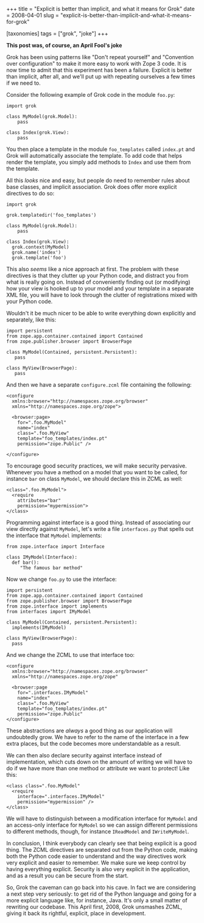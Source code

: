 +++
title = "Explicit is better than implicit, and what it means for Grok"
date = 2008-04-01
slug = "explicit-is-better-than-implicit-and-what-it-means-for-grok"

[taxonomies]
tags = ["grok", "joke"]
+++

**This post was, of course, an April Fool's joke**

Grok has been using patterns like "Don't repeat yourself" and
"Convention over configuration" to make it more easy to work with Zope 3
code. It is now time to admit that this experiment has been a failure.
Explicit is better than implicit, after all, and we'll put up with
repeating ourselves a few times if we need to.

Consider the following example of Grok code in the module `foo.py`:

    import grok

    class MyModel(grok.Model):
        pass

    class Index(grok.View):
        pass

You then place a template in the module `foo_templates` called
`index.pt` and Grok will automatically associate the template. To add
code that helps render the template, you simply add methods to `Index`
and use them from the template.

All this _looks_ nice and easy, but people do need to remember rules
about base classes, and implicit association. Grok does offer more
explicit directives to do so:

    import grok

    grok.templatedir('foo_templates')

    class MyModel(grok.Model):
        pass

    class Index(grok.View):
      grok.context(MyModel)
      grok.name('index')
      grok.template('foo')

This also _seems_ like a nice approach at first. The problem with these
directives is that they clutter up your Python code, and distract you
from what is really going on. Instead of conveniently finding out (or
modifying) how your view is hooked up to your model and your template in
a separate XML file, you will have to look through the clutter of
registrations mixed with your Python code.

Wouldn't it be much nicer to be able to write everything down explicitly
and separately, like this:

    import persistent
    from zope.app.container.contained import Contained
    from zope.publisher.browser import BrowserPage

    class MyModel(Contained, persistent.Persistent):
       pass

    class MyView(BrowserPage):
       pass

And then we have a separate `configure.zcml` file containing the
following:

    <configure
      xmlns:browser="http://namespaces.zope.org/browser"
      xmlns="http://namespaces.zope.org/zope">

      <browser:page>
        for=".foo.MyModel"
        name="index"
        class=".foo.MyView"
        template="foo_templates/index.pt"
        permission="zope.Public" />

    </configure>

To encourage good security practices, we will make security pervasive.
Whenever you have a method on a model that you want to be called, for
instance `bar` on class `MyModel`, we should declare this in ZCML as
well:

    <class=".foo.MyModel">
      <require
        attributes="bar"
        permission="mypermission">
    </class>

Programming against interface is a good thing. Instead of associating
our view directly against `MyModel`, let's write a file `interfaces.py`
that spells out the interface that `MyModel` implements:

    from zope.interface import Interface

    class IMyModel(Interface):
      def bar():
         "The famous bar method"

Now we change `foo.py` to use the interface:

    import persistent
    from zope.app.container.contained import Contained
    from zope.publisher.browser import BrowserPage
    from zope.interface import implements
    from interfaces import IMyModel

    class MyModel(Contained, persistent.Persistent):
      implements(IMyModel)

    class MyView(BrowserPage):
      pass

And we change the ZCML to use that interface too:

    <configure
      xmlns:browser="http://namespaces.zope.org/browser"
      xmlns="http://namespaces.zope.org/zope"

      <browser:page
        for=".interfaces.IMyModel"
        name="index"
        class=".foo.MyView"
        template="foo_templates/index.pt"
        permission="zope.Public"
    </configure>

These abstractions are _always_ a good thing as our application will
undoubtedly grow. We have to refer to the name of the interface in a few
extra places, but the code becomes more understandable as a result.

We can then also declare security against interface instead of
implementation, which cuts down on the amount of writing we will have to
do if we have more than one method or attribute we want to protect! Like
this:

    <class class=".foo.MyModel"
      <require
        interface=".interfaces.IMyModel"
        permission="mypermission" />
    </class>

We will have to distinguish between a modification interface for
`MyModel` and an access-only interface for `MyModel` so we can assign
different permissions to different methods, though, for instance
`IReadModel` and `IWriteMyModel`.

In conclusion, I think everybody can clearly see that being explicit is
a good thing. The ZCML directives are separated out from the Python
code, making both the Python code easier to understand and the way
directives work very explicit and easier to remember. We make sure we
keep control by having everything explicit. Security is also very
explicit in the application, and as a result you can be secure from the
start.

So, Grok the caveman can go back into his cave. In fact we are
considering a next step very seriously: to get rid of the Python
language and going for a more explicit language like, for instance,
Java. It's only a small matter of rewriting our codebase. This April
first, 2008, Grok unsmashes ZCML, giving it back its rightful, explicit,
place in development.
